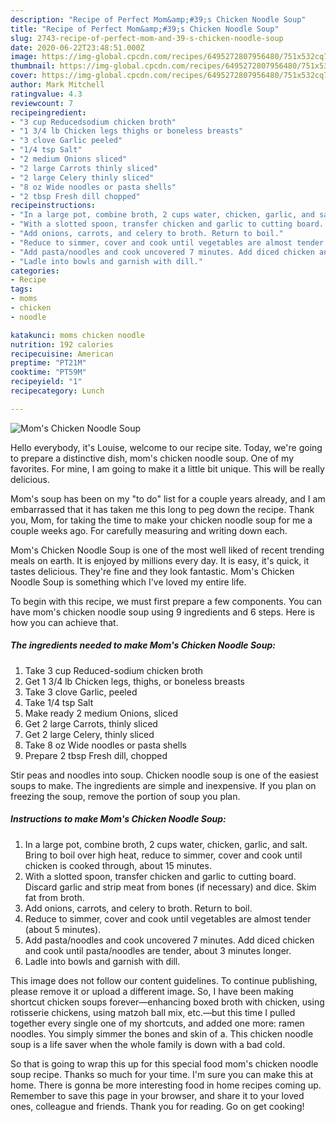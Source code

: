 ```yaml
---
description: "Recipe of Perfect Mom&amp;#39;s Chicken Noodle Soup"
title: "Recipe of Perfect Mom&amp;#39;s Chicken Noodle Soup"
slug: 2743-recipe-of-perfect-mom-and-39-s-chicken-noodle-soup
date: 2020-06-22T23:48:51.000Z
image: https://img-global.cpcdn.com/recipes/6495272807956480/751x532cq70/moms-chicken-noodle-soup-recipe-main-photo.jpg
thumbnail: https://img-global.cpcdn.com/recipes/6495272807956480/751x532cq70/moms-chicken-noodle-soup-recipe-main-photo.jpg
cover: https://img-global.cpcdn.com/recipes/6495272807956480/751x532cq70/moms-chicken-noodle-soup-recipe-main-photo.jpg
author: Mark Mitchell
ratingvalue: 4.3
reviewcount: 7
recipeingredient:
- "3 cup Reducedsodium chicken broth"
- "1 3/4 lb Chicken legs thighs or boneless breasts"
- "3 clove Garlic peeled"
- "1/4 tsp Salt"
- "2 medium Onions sliced"
- "2 large Carrots thinly sliced"
- "2 large Celery thinly sliced"
- "8 oz Wide noodles or pasta shells"
- "2 tbsp Fresh dill chopped"
recipeinstructions:
- "In a large pot, combine broth, 2 cups water, chicken, garlic, and salt. Bring to boil over high heat, reduce to simmer, cover and cook until chicken is cooked through, about 15 minutes."
- "With a slotted spoon, transfer chicken and garlic to cutting board. Discard garlic and strip meat from bones (if necessary) and dice. Skim fat from broth."
- "Add onions, carrots, and celery to broth. Return to boil."
- "Reduce to simmer, cover and cook until vegetables are almost tender (about 5 minutes)."
- "Add pasta/noodles and cook uncovered 7 minutes. Add diced chicken and cook until pasta/noodles are tender, about 3 minutes longer."
- "Ladle into bowls and garnish with dill."
categories:
- Recipe
tags:
- moms
- chicken
- noodle

katakunci: moms chicken noodle 
nutrition: 192 calories
recipecuisine: American
preptime: "PT21M"
cooktime: "PT59M"
recipeyield: "1"
recipecategory: Lunch

---
```



![Mom&#39;s Chicken Noodle Soup](https://img-global.cpcdn.com/recipes/6495272807956480/751x532cq70/moms-chicken-noodle-soup-recipe-main-photo.jpg)

Hello everybody, it's Louise, welcome to our recipe site. Today, we're going to prepare a distinctive dish, mom&#39;s chicken noodle soup. One of my favorites. For mine, I am going to make it a little bit unique. This will be really delicious.

Mom&#39;s soup has been on my &#34;to do&#34; list for a couple years already, and I am embarrassed that it has taken me this long to peg down the recipe. Thank you, Mom, for taking the time to make your chicken noodle soup for me a couple weeks ago. For carefully measuring and writing down each.

Mom&#39;s Chicken Noodle Soup is one of the most well liked of recent trending meals on earth. It is enjoyed by millions every day. It is easy, it's quick, it tastes delicious. They're fine and they look fantastic. Mom&#39;s Chicken Noodle Soup is something which I've loved my entire life.


To begin with this recipe, we must first prepare a few components. You can have mom&#39;s chicken noodle soup using 9 ingredients and 6 steps. Here is how you can achieve that.

<!--inarticleads1-->

##### The ingredients needed to make Mom&#39;s Chicken Noodle Soup:

1. Take 3 cup Reduced-sodium chicken broth
1. Get 1 3/4 lb Chicken legs, thighs, or boneless breasts
1. Take 3 clove Garlic, peeled
1. Take 1/4 tsp Salt
1. Make ready 2 medium Onions, sliced
1. Get 2 large Carrots, thinly sliced
1. Get 2 large Celery, thinly sliced
1. Take 8 oz Wide noodles or pasta shells
1. Prepare 2 tbsp Fresh dill, chopped


Stir peas and noodles into soup. Chicken noodle soup is one of the easiest soups to make. The ingredients are simple and inexpensive. If you plan on freezing the soup, remove the portion of soup you plan. 

<!--inarticleads2-->

##### Instructions to make Mom&#39;s Chicken Noodle Soup:

1. In a large pot, combine broth, 2 cups water, chicken, garlic, and salt. Bring to boil over high heat, reduce to simmer, cover and cook until chicken is cooked through, about 15 minutes.
1. With a slotted spoon, transfer chicken and garlic to cutting board. Discard garlic and strip meat from bones (if necessary) and dice. Skim fat from broth.
1. Add onions, carrots, and celery to broth. Return to boil.
1. Reduce to simmer, cover and cook until vegetables are almost tender (about 5 minutes).
1. Add pasta/noodles and cook uncovered 7 minutes. Add diced chicken and cook until pasta/noodles are tender, about 3 minutes longer.
1. Ladle into bowls and garnish with dill.


This image does not follow our content guidelines. To continue publishing, please remove it or upload a different image. So, I have been making shortcut chicken soups forever—enhancing boxed broth with chicken, using rotisserie chickens, using matzoh ball mix, etc.—but this time I pulled together every single one of my shortcuts, and added one more: ramen noodles. You simply simmer the bones and skin of a. This chicken noodle soup is a life saver when the whole family is down with a bad cold. 

So that is going to wrap this up for this special food mom&#39;s chicken noodle soup recipe. Thanks so much for your time. I'm sure you can make this at home. There is gonna be more interesting food in home recipes coming up. Remember to save this page in your browser, and share it to your loved ones, colleague and friends. Thank you for reading. Go on get cooking!
